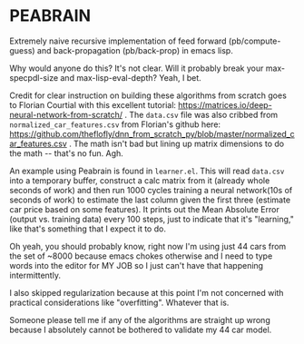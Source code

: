 # PEABRAIN
Extremely naive recursive implementation of feed forward (pb/compute-guess) and back-propagation (pb/back-prop) in emacs lisp.

Why would anyone do this? It's not clear. Will it probably break your max-specpdl-size and max-lisp-eval-depth? Yeah, I bet.

Credit for clear instruction on building these algorithms from scratch goes to Florian Courtial with this excellent tutorial: https://matrices.io/deep-neural-network-from-scratch/ . The `data.csv` file was also cribbed from `normalized_car_features.csv` from Florian's github here: https://github.com/theflofly/dnn_from_scratch_py/blob/master/normalized_car_features.csv . The math isn't bad but lining up matrix dimensions to do the math -- that's no fun. Agh.

An example using Peabrain is found in `learner.el`. This will read `data.csv` into a temporary buffer, construct a calc matrix from it (already whole seconds of work) and then run 1000 cycles training a neural network(10s of seconds of work) to estimate the last column given the first three (estimate car price based on some features). It prints out the Mean Absolute Error (output vs. training data) every 100 steps, just to indicate that it's "learning," like that's something that I expect it to do. 

Oh yeah, you should probably know, right now I'm using just 44 cars from the set of ~8000 because emacs chokes otherwise and I need to type words into the editor for MY JOB so I just can't have that happening intermittently.

I also skipped regularization because at this point I'm not concerned with practical considerations like "overfitting". Whatever that is.

Someone please tell me if any of the algorithms are straight up wrong because I absolutely cannot be bothered to validate my 44 car model.
